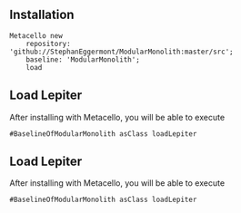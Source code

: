 
## Installation

```st
Metacello new
	repository: 'github://StephanEggermont/ModularMonolith:master/src';
	baseline: 'ModularMonolith';
	load
```

## Load Lepiter

After installing with Metacello, you will be able to execute

```
#BaselineOfModularMonolith asClass loadLepiter
```

## Load Lepiter

After installing with Metacello, you will be able to execute

```
#BaselineOfModularMonolith asClass loadLepiter
```

